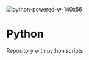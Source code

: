 ![python-powered-w-140x56](https://github.com/ElmarUhl/Python/assets/157088447/15ba1a70-99d3-43c1-a5b7-caccaf837ee2)

# Python

Repository with python scripts

